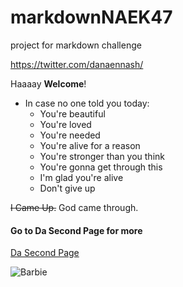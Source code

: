 # markdownNAEK47
project for markdown challenge

<https://twitter.com/danaennash/>

Haaaay **Welcome**!

* In case no one told you today:
  * You're beautiful
  * You're loved
  * You're needed
  * You're alive for a reason
  * You're stronger than you think
  * You're gonna get through this
  * I'm glad you're alive
  * Don't give up

~~I Came Up.~~ God came through.

#### Go to Da Second Page for more

[Da Second Page](DaSecondPage.md)

![Barbie](https://i.kym-cdn.com/photos/images/newsfeed/001/390/981/e9e.jpg)

